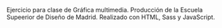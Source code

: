 Ejercicio para clase de Gráfica multimedia. Producción de la Escuela Supeerior de Diseño de Madrid.
Realizado con HTML, Sass y JavaScript.
